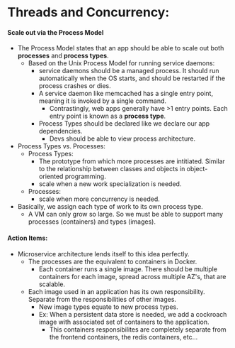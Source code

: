 # Threads and Concurrency:
#### Scale out via the Process Model
* The Process Model states that an app should be able to scale out both **processes** and **process types**.
  * Based on the Unix Process Model for running service daemons:
    * service daemons should be a managed process. It should run automatically when the OS starts, and should be restarted if the process crashes or dies.
    * A service daemon like memcached has a single entry point, meaning it is invoked by a single command.
      * Contrastingly, web apps generally have >1 entry points. Each entry point is known as a **process type**.
    * Process Types should be declared like we declare our app dependencies.
      * Devs should be able to view process architecture.
* Process Types vs. Processes:
  * Process Types:
    * The prototype from which more processes are intitiated. Similar to the relationship between classes and objects in object-oriented programming.
    * scale when a new work specialization is needed.
  * Processes:
    * scale when more concurrency is needed.
* Basically, we assign each type of work to its own process type.
  * A VM can only grow so large. So we must be able to support many processes (containers) and types (images).

#### Action Items:
* Microservice architecture lends itself to this idea perfectly.
  * The processes are the equivalent to containers in Docker.
    * Each container runs a single image. There should be multiple containers for each image, spread across multiple AZ's, that are scalable.
  * Each image used in an application has its own responsibility. Separate from the responsibilities of other images.
    * New image types equate to new process types.
    * Ex: When a persistent data store is needed, we add a cockroach image with associated set of containers to the application.
      * This containers responsibilites are completely separate from the frontend containers, the redis containers, etc...

